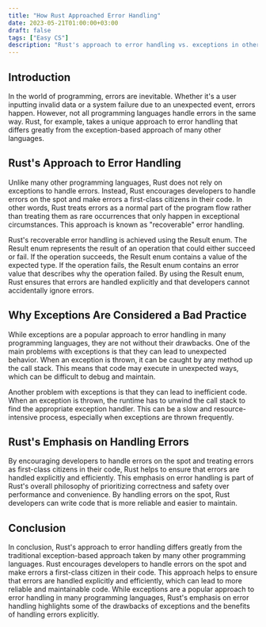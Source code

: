 ```yaml
---
title: "How Rust Approached Error Handling"
date: 2023-05-21T01:00:00+03:00
draft: false
tags: ["Easy CS"]
description: "Rust's approach to error handling vs. exceptions in other languages"
---
```


## Introduction

In the world of programming, errors are inevitable. Whether it's a user inputting invalid data or a system failure due to an unexpected event, errors happen. However, not all programming languages handle errors in the same way. Rust, for example, takes a unique approach to error handling that differs greatly from the exception-based approach of many other languages.

## Rust's Approach to Error Handling

Unlike many other programming languages, Rust does not rely on exceptions to handle errors. Instead, Rust encourages developers to handle errors on the spot and make errors a first-class citizens in their code. In other words, Rust treats errors as a normal part of the program flow rather than treating them as rare occurrences that only happen in exceptional circumstances. This approach is known as "recoverable" error handling.

Rust's recoverable error handling is achieved using the Result enum. The Result enum represents the result of an operation that could either succeed or fail. If the operation succeeds, the Result enum contains a value of the expected type. If the operation fails, the Result enum contains an error value that describes why the operation failed. By using the Result enum, Rust ensures that errors are handled explicitly and that developers cannot accidentally ignore errors.

## Why Exceptions Are Considered a Bad Practice

While exceptions are a popular approach to error handling in many programming languages, they are not without their drawbacks. One of the main problems with exceptions is that they can lead to unexpected behavior. When an exception is thrown, it can be caught by any method up the call stack. This means that code may execute in unexpected ways, which can be difficult to debug and maintain.

Another problem with exceptions is that they can lead to inefficient code. When an exception is thrown, the runtime has to unwind the call stack to find the appropriate exception handler. This can be a slow and resource-intensive process, especially when exceptions are thrown frequently.

## Rust's Emphasis on Handling Errors

By encouraging developers to handle errors on the spot and treating errors as first-class citizens in their code, Rust helps to ensure that errors are handled explicitly and efficiently. This emphasis on error handling is part of Rust's overall philosophy of prioritizing correctness and safety over performance and convenience. By handling errors on the spot, Rust developers can write code that is more reliable and easier to maintain.

## Conclusion

In conclusion, Rust's approach to error handling differs greatly from the traditional exception-based approach taken by many other programming languages. Rust encourages developers to handle errors on the spot and make errors a first-class citizen in their code. This approach helps to ensure that errors are handled explicitly and efficiently, which can lead to more reliable and maintainable code. While exceptions are a popular approach to error handling in many programming languages, Rust's emphasis on error handling highlights some of the drawbacks of exceptions and the benefits of handling errors explicitly.
